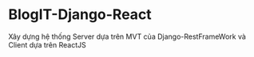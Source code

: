 # BlogIT-Django-React
Xây dựng hệ thống Server dựa trên MVT của Django-RestFrameWork và Client dựa trên ReactJS
